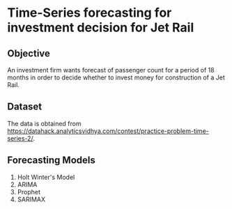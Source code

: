 # Time-Series forecasting for investment decision for Jet Rail

## Objective
An investment firm wants forecast of passenger count for a period of 18 months in order to decide whether to invest money for construction of a Jet Rail. 

## Dataset
The data is obtained from https://datahack.analyticsvidhya.com/contest/practice-problem-time-series-2/.

## Forecasting Models
1. Holt Winter's Model
2. ARIMA
3. Prophet
4. SARIMAX
